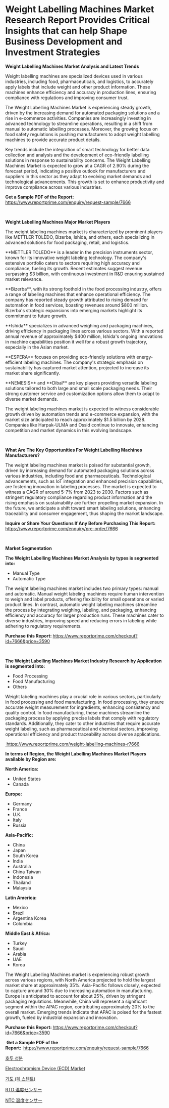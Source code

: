 <p><h1>Weight Labelling Machines Market Research Report Provides Critical Insights that can help Shape Business Development and Investment Strategies</h1></p><p><strong>Weight Labelling Machines Market Analysis and Latest Trends</strong></p>
<p><p>Weight labelling machines are specialized devices used in various industries, including food, pharmaceuticals, and logistics, to accurately apply labels that include weight and other product information. These machines enhance efficiency and accuracy in production lines, ensuring compliance with regulations and improving consumer trust.</p><p>The Weight Labelling Machines Market is experiencing steady growth, driven by the increasing demand for automated packaging solutions and a rise in e-commerce activities. Companies are increasingly investing in advanced technology to streamline operations, resulting in a shift from manual to automatic labelling processes. Moreover, the growing focus on food safety regulations is pushing manufacturers to adopt weight labelling machines to provide accurate product details.</p><p>Key trends include the integration of smart technology for better data collection and analysis and the development of eco-friendly labelling solutions in response to sustainability concerns. The Weight Labelling Machines Market is expected to grow at a CAGR of 2.90% during the forecast period, indicating a positive outlook for manufacturers and suppliers in this sector as they adapt to evolving market demands and technological advancements. This growth is set to enhance productivity and improve compliance across various industries.</p></p>
<p><strong>Get a Sample PDF of the Report:&nbsp;</strong> <a href="https://www.reportprime.com/enquiry/request-sample/7666">https://www.reportprime.com/enquiry/request-sample/7666</a></p>
<p>&nbsp;</p>
<p><strong>Weight Labelling Machines Major Market Players</strong></p>
<p><p>The weight labeling machines market is characterized by prominent players like METTLER TOLEDO, Bizerba, Ishida, and others, each specializing in advanced solutions for food packaging, retail, and logistics.</p><p>**METTLER TOLEDO** is a leader in the precision instruments sector, known for its innovative weight labeling technology. The company's extensive portfolio caters to sectors requiring high accuracy and compliance, fueling its growth. Recent estimates suggest revenue surpassing $3 billion, with continuous investment in R&D ensuring sustained market relevance.</p><p>**Bizerba**, with its strong foothold in the food processing industry, offers a range of labeling machines that enhance operational efficiency. The company has reported steady growth attributed to rising demand for automation in food services, boasting revenues around $800 million. Bizerba's strategic expansions into emerging markets highlight its commitment to future growth.</p><p>**Ishida** specializes in advanced weighing and packaging machines, driving efficiency in packaging lines across various sectors. With a reported annual revenue of approximately $400 million, Ishida's ongoing innovations in machine capabilities position it well for a robust growth trajectory, especially in the Asian market.</p><p>**ESPERA** focuses on providing eco-friendly solutions with energy-efficient labeling machines. The company's strategic emphasis on sustainability has captured market attention, projected to increase its market share significantly.</p><p>**NEMESIS** and **Dibal** are key players providing versatile labeling solutions tailored to both large and small scale packaging needs. Their strong customer service and customization options allow them to adapt to diverse market demands.</p><p>The weight labeling machines market is expected to witness considerable growth driven by automation trends and e-commerce expansion, with the market size anticipated to reach approximately $1.5 billion by 2028. Companies like Harpak-ULMA and Ossid continue to innovate, enhancing competition and market dynamics in this evolving landscape.</p></p>
<p>&nbsp;</p>
<p><strong>What Are The Key Opportunities For Weight Labelling Machines Manufacturers?</strong></p>
<p><p>The weight labeling machines market is poised for substantial growth, driven by increasing demand for automated packaging solutions across various industries, including food and pharmaceuticals. Technological advancements, such as IoT integration and enhanced precision capabilities, are fostering innovation in labeling processes. The market is expected to witness a CAGR of around 5-7% from 2023 to 2030. Factors such as stringent regulatory compliance regarding product information and the rising emphasis on sustainability are further propelling market expansion. In the future, we anticipate a shift toward smart labeling solutions, enhancing traceability and consumer engagement, thus shaping the market landscape.</p></p>
<p><strong>Inquire or Share Your Questions If Any Before Purchasing This Report:</strong> <a href="https://www.reportprime.com/enquiry/pre-order/7666">https://www.reportprime.com/enquiry/pre-order/7666</a></p>
<p>&nbsp;</p>
<p><strong>Market Segmentation</strong></p>
<p><strong>The Weight Labelling Machines Market Analysis by types is segmented into:</strong></p>
<p><ul><li>Manual Type</li><li>Automatic Type</li></ul></p>
<p><p>The weight labeling machines market includes two primary types: manual and automatic. Manual weight labeling machines require human intervention to weigh and label products, offering flexibility for small operations or varied product lines. In contrast, automatic weight labeling machines streamline the process by integrating weighing, labeling, and packaging, enhancing efficiency and accuracy for larger production runs. These machines cater to diverse industries, improving speed and reducing errors in labeling while adhering to regulatory requirements.</p></p>
<p><strong>Purchase this Report:&nbsp;</strong><a href="https://www.reportprime.com/checkout?id=7666&price=3590">https://www.reportprime.com/checkout?id=7666&price=3590</a></p>
<p>&nbsp;</p>
<p><strong>The Weight Labelling Machines Market Industry Research by Application is segmented into:</strong></p>
<p><ul><li>Food Processing</li><li>Food Manufacturing</li><li>Others</li></ul></p>
<p><p>Weight labeling machines play a crucial role in various sectors, particularly in food processing and food manufacturing. In food processing, they ensure accurate weight measurement for ingredients, enhancing consistency and quality control. In food manufacturing, these machines streamline the packaging process by applying precise labels that comply with regulatory standards. Additionally, they cater to other industries that require accurate weight labeling, such as pharmaceutical and chemical sectors, improving operational efficiency and product traceability across diverse applications.</p></p>
<p><a href="https://www.reportprime.com/weight-labelling-machines-r7666">&nbsp;https://www.reportprime.com/weight-labelling-machines-r7666</a></p>
<p><strong>In terms of Region, the Weight Labelling Machines Market Players available by Region are:</strong></p>
<p>
    <p> <strong> North America: </strong>
        <ul>
            <li>United States</li>
            <li>Canada</li>
        </ul>
        </p> 
    <p> <strong> Europe: </strong>
        <ul>
            <li>Germany</li>
            <li>France</li>
            <li>U.K.</li>
            <li>Italy</li>
            <li>Russia</li>
        </ul>
        </p> 
    <p> <strong> Asia-Pacific: </strong>
        <ul>
            <li>China</li>
            <li>Japan</li>
            <li>South Korea</li>
            <li>India</li>
            <li>Australia</li>
            <li>China Taiwan</li>
            <li>Indonesia</li>
            <li>Thailand</li>
            <li>Malaysia</li>
        </ul>
        </p> 
    <p> <strong> Latin America: </strong>
        <ul>
            <li>Mexico</li>
            <li>Brazil</li>
            <li>Argentina Korea</li>
            <li>Colombia</li>
        </ul>
        </p> 
    <p> <strong> Middle East & Africa: </strong>
        <ul>
            <li>Turkey</li>
            <li>Saudi</li>
            <li>Arabia</li>
            <li>UAE</li>
            <li>Korea</li>
        </ul>
    </p>
    </p>
<p><p>The Weight Labelling Machines market is experiencing robust growth across various regions, with North America projected to hold the largest market share at approximately 35%. Asia-Pacific follows closely, expected to capture around 30% due to increasing automation in manufacturing. Europe is anticipated to account for about 25%, driven by stringent packaging regulations. Meanwhile, China will represent a significant segment within the APAC region, contributing approximately 20% to the overall market. Emerging trends indicate that APAC is poised for the fastest growth, fueled by industrial expansion and innovation.</p></p>
<p><strong>Purchase this Report: </strong><a href="https://www.reportprime.com/checkout?id=7666&price=3590">https://www.reportprime.com/checkout?id=7666&price=3590</a></p>
<p>&nbsp;<strong>Get a Sample PDF of the Report:&nbsp;&nbsp;</strong><a href="https://www.reportprime.com/enquiry/request-sample/7666">https://www.reportprime.com/enquiry/request-sample/7666</a></p>
<p><strong></strong></p>
<p><p><a href="https://medium.com/@eiehrdy77/walnuts-ingredient-market-%EC%9D%98-%EA%B8%80%EB%A1%9C%EB%B2%8C-%EC%8B%9C%EC%9E%A5-%EA%B0%9C%EC%9A%94%EB%8A%94-%EC%A0%84-%EC%84%B8%EA%B3%84-%EB%B0%8F-%EC%A3%BC%EC%9A%94-%EC%8B%9C%EC%9E%A5%EC%9D%98-%EC%82%B0%EC%97%85%EC%97%90-%EC%98%81%ED%96%A5%EC%9D%84-%EB%AF%B8%EC%B9%98%EB%8A%94-%EC%A3%BC%EC%9A%94-%ED%8A%B8%EB%A0%8C%EB%93%9C%EC%97%90-%EB%8C%80%ED%95%9C-%EB%8F%85%ED%8A%B9%ED%95%9C-%EA%B4%80%EC%A0%90%EC%9D%84-%EC%A0%9C%EA%B3%B5%ED%95%A9%EB%8B%88%EB%8B%A4-4033fe5046b2">호두 성분</a></p><p><a href="https://medium.com/@paullawrence644/electrochromism-device-ecd-market-size-is-growing-at-cagr-of-10-4-8ba1ccc44a65">Electrochromism Device (ECD) Market</a></p><p><a href="https://medium.com/@eiehrdy77/airway-lung-stent-market-%EC%9D%98-%EA%B8%80%EB%A1%9C%EB%B2%8C-%EC%8B%9C%EC%9E%A5-%EA%B0%9C%EC%9A%94%EB%8A%94-%EC%A0%84-%EC%84%B8%EA%B3%84-%EB%B0%8F-%EC%A3%BC%EC%9A%94-%EC%8B%9C%EC%9E%A5%EC%9D%98-%EC%82%B0%EC%97%85%EC%97%90-%EC%98%81%ED%96%A5%EC%9D%84-%EB%AF%B8%EC%B9%98%EB%8A%94-%EC%A3%BC%EC%9A%94-%ED%8A%B8%EB%A0%8C%EB%93%9C%EC%97%90-%EB%8C%80%ED%95%9C-%EB%8F%85%ED%8A%B9%ED%95%9C-%EA%B4%80%EC%A0%90%EC%9D%84-%EC%A0%9C%EA%B3%B5%ED%95%A9%EB%8B%88%EB%8B%A4-0d549c8a661d">기도 (폐 스텐트)</a></p><p><a href="https://medium.com/@dfg5fff/rtd-temperature-sensor-market-%E3%81%AE%E3%82%B0%E3%83%AD%E3%83%BC%E3%83%90%E3%83%AB%E5%B8%82%E5%A0%B4%E6%A6%82%E8%A6%81%E3%81%AF-%E4%B8%96%E7%95%8C%E3%81%8A%E3%82%88%E3%81%B3%E4%B8%BB%E8%A6%81%E5%B8%82%E5%A0%B4%E3%81%AB%E3%81%8A%E3%81%91%E3%82%8B%E6%A5%AD%E7%95%8C%E3%81%AB%E5%BD%B1%E9%9F%BF%E3%82%92%E4%B8%8E%E3%81%88%E3%82%8B%E4%B8%BB%E8%A6%81%E3%81%AA%E3%83%88%E3%83%AC%E3%83%B3%E3%83%89%E3%81%AB%E3%81%A4%E3%81%84%E3%81%A6-%E7%8B%AC%E8%87%AA%E3%81%AE%E8%A6%96%E7%82%B9%E3%82%92%E6%8F%90%E4%BE%9B%E3%81%97%E3%81%BE%E3%81%99-424c69897898">RTD 温度センサー</a></p><p><a href="https://medium.com/@dfg5fff/ntc-temperature-sensor-market-%E3%81%AF-%E3%82%B3%E3%82%B9%E3%83%88%E7%AE%A1%E7%90%86%E3%81%A8%E5%8A%B9%E7%8E%87%E5%90%91%E4%B8%8A%E3%82%92%E5%84%AA%E5%85%88%E3%81%97%E3%81%BE%E3%81%99-%E3%81%95%E3%82%89%E3%81%AB-%E5%A0%B1%E5%91%8A%E6%9B%B8%E3%81%AF%E5%B8%82%E5%A0%B4%E3%81%AE%E9%9C%80%E8%A6%81%E9%9D%A2%E3%81%A8%E4%BE%9B%E7%B5%A6%E9%9D%A2%E3%81%AE%E4%B8%A1%E6%96%B9%E3%82%92%E3%82%AB%E3%83%90%E3%83%BC%E3%81%97%E3%81%A6%E3%81%84%E3%81%BE%E3%81%99-ntc-temperature-ddeed1123adc">NTC 温度センサー</a></p></p>